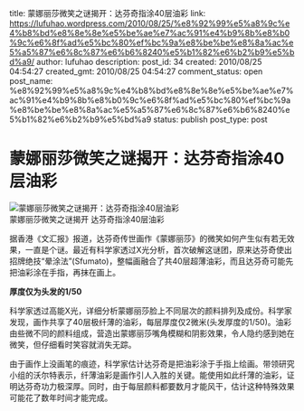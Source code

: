title: 蒙娜丽莎微笑之谜揭开：达芬奇指涂40层油彩
link: https://lufuhao.wordpress.com/2010/08/25/%e8%92%99%e5%a8%9c%e4%b8%bd%e8%8e%8e%e5%be%ae%e7%ac%91%e4%b9%8b%e8%b0%9c%e6%8f%ad%e5%bc%80%ef%bc%9a%e8%be%be%e8%8a%ac%e5%a5%87%e6%8c%87%e6%b6%8240%e5%b1%82%e6%b2%b9%e5%bd%a9/
author: lufuhao
description: 
post_id: 34
created: 2010/08/25 04:54:27
created_gmt: 2010/08/25 04:54:27
comment_status: open
post_name: %e8%92%99%e5%a8%9c%e4%b8%bd%e8%8e%8e%e5%be%ae%e7%ac%91%e4%b9%8b%e8%b0%9c%e6%8f%ad%e5%bc%80%ef%bc%9a%e8%be%be%e8%8a%ac%e5%a5%87%e6%8c%87%e6%b6%8240%e5%b1%82%e6%b2%b9%e5%bd%a9
status: publish
post_type: post

# 蒙娜丽莎微笑之谜揭开：达芬奇指涂40层油彩

![蒙娜丽莎微笑之谜揭开：达芬奇指涂40层油彩](http://news.mydrivers.com/Img/20100825/11131536.jpg)  
蒙娜丽莎微笑之谜揭开 达芬奇指涂40层油彩 

据香港《文汇报》报道，达芬奇传世画作《蒙娜丽莎》的微笑如何产生似有若无效果，一直是个谜。最近有科学家透过X光分析，首次破解这谜团，原来达芬奇使出招牌绝技“晕涂法”(Sfumato)，整幅画融合了共40层超薄油彩，而且达芬奇可能先把油彩涂在手指，再抹在画上。 

**厚度仅为头发的1/50**

科学家透过高能X光，详细分析蒙娜丽莎脸上不同层次的颜料排列及成份。科学家发现，画作共享了40层极纤薄的油彩，每层厚度仅2微米(头发厚度的1/50)。油彩由些微不同的颜料组成，营造出蒙娜丽莎嘴角模糊和阴影效果，令人隐约感到她在微笑，但仔细看时笑容就消失无踪。 

由于画作上没画笔的痕迹，科学家估计达芬奇是把油彩涂于手指上绘画。带领研究小组的沃尔特表示，纤薄油彩是画作引人入胜的关键。能使用如此纤薄的油彩，证明达芬奇功力极深厚。同时，由于每层颜料都要数月才能风干，估计这种特殊效果可能花了数年时间才能完成。